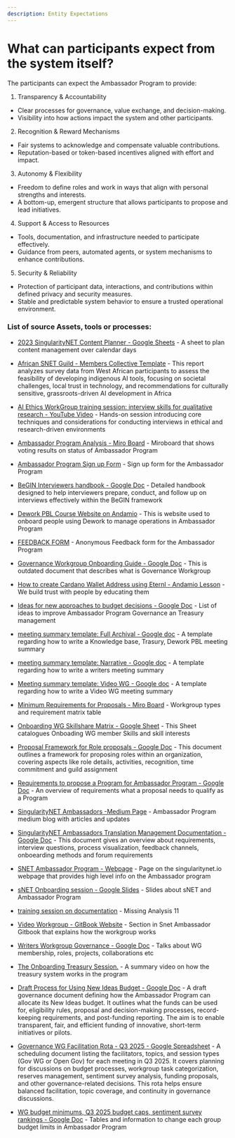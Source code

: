 ```yaml
---
description: Entity Expectations
---
```


# What can participants expect from the system itself?

The participants can expect the Ambassador Program to provide:

1. Transparency & Accountability

* Clear processes for governance, value exchange, and decision-making.
* Visibility into how actions impact the system and other participants.



2. Recognition & Reward Mechanisms

* Fair systems to acknowledge and compensate valuable contributions.
* Reputation-based or token-based incentives aligned with effort and impact.



3. Autonomy & Flexibility

* Freedom to define roles and work in ways that align with personal strengths and interests.
* A bottom-up, emergent structure that allows participants to propose and lead initiatives.



4. Support & Access to Resources

* Tools, documentation, and infrastructure needed to participate effectively.
* Guidance from peers, automated agents, or system mechanisms to enhance contributions.



5. Security & Reliability

* Protection of participant data, interactions, and contributions within defined privacy and security measures.
* Stable and predictable system behavior to ensure a trusted operational environment.

  




### List of source Assets, tools or processes:
- [2023 SingularityNET Content Planner - Google Sheets](https://docs.google.com/spreadsheets/d/1FBPoJY66H_ZKMOkgybEqEcBeH9JjzABp1i8Iyf2CJIM/edit#gid=690251073) - A sheet to plan content management over calendar days

- [African SNET Guild - Members Collective Template](https://docs.google.com/document/d/1XVQGAQzZ95LoT7sxMjFy0gfyZNHo7VwtHCqoGjVi99A/edit) - This report analyzes survey data from West African participants to assess the feasibility of developing indigenous AI tools, focusing on societal challenges, local trust in technology, and recommendations for culturally sensitive, grassroots-driven AI development in Africa

- [AI Ethics WorkGroup training session: interview skills for qualitative research - YouTube Video](https://www.youtube.com/watch?v=_x9fsRcKIPc) - Hands-on session introducing core techniques and considerations for conducting interviews in ethical and research-driven environments

- [Ambassador Program Analysis - Miro Board](https://miro.com/app/board/uXjVM7pbrUY=/?moveToWidget=3458764557891618718&amp;cot=14) - Miroboard that shows voting results on status of Ambassador Program

- [Ambassador Program Sign up Form](https://docs.google.com/forms/d/e/1FAIpQLSd3EKjCONzpnrgm7g2latLg_eFpfRjYRoAEr7TzPrx5HfEsPw/viewform) - Sign up form for the Ambassador Program

- [BeGIN Interviewers handbook - Google Doc](https://docs.google.com/document/d/1UZTzjgQQvz1bIkB1_ZZR--qyJTfTIGAJSfajD8nmIl4/edit?tab=t.0#heading=h.e4eyhhbphll2) - Detailed handbook designed to help interviewers prepare, conduct, and follow up on interviews effectively within the BeGIN framework

- [Dework PBL Course Website on Andamio](https://instance-dework-pbl.vercel.app/course/module/103/overview) - This is website used to onboard people using Dework to manage operations in Ambassador Program

- [FEEDBACK FORM](https://docs.google.com/forms/d/e/1FAIpQLSdedWLANsYUK40Mm8UTxq-uTd4QeVAeAi5Pebg2YUh5ltl7NQ/viewform) - Anonymous Feedback form for the Ambassador Program

- [Governance Workgroup Onboarding Guide - Google Doc](https://docs.google.com/document/d/1x5pBvlbA6KG5ereLQdfqpQaHUoXBoncH8ploXoB5U1s/edit?usp=sharing) - This is outdated document that describes what is Governance Workgroup

- [How to create Cardano Wallet Address using Eternl - Andamio Lesson](https://instance-dework-pbl.vercel.app/course/module/101/1011) - We build trust with people by educating them

- [Ideas for new approaches to budget decisions - Google Doc](https://docs.google.com/document/d/16jr_Yoq-d_WZWRMNcBFy-GkSNWFbm-VD2J14b69v520/edit?tab=t.0) - List of ideas to improve Ambassador Program Governance an Treasury management

- [meeting summary template: Full Archival - Google doc](https://docs.google.com/document/d/1GOxUaXcUJrYTLt6ayS0II_dRcnp-grSp65mgFJ7JRGk/edit?usp=sharing) - A template regarding how to write a Knowledge base, Trasury, Dework PBL meeting summary

- [meeting summary template: Narrative - Google doc](https://docs.google.com/document/d/16FCk8YwTn_vWo0OzK_e_2uHodHxIks0mJ3R9vzHDrqs/edit?usp=sharing) - A template regarding how to write a writers meeting summary

- [Meeting summary template: Video WG - Google doc](https://docs.google.com/document/d/1RaRa76KJepXDPbKfGopdnTVmHpGyS5YEOsLWtliHQCE/edit?usp=sharing) - A template regarding how to write a Video WG meeting summary

- [Minimum Requirements for Proposals - Miro Board](https://miro.com/app/board/uXjVN8kUlbw=/?moveToWidget=3458764584332248096&amp;cot=14) - Workgroup types and requirement matrix table

- [Onboarding WG Skillshare Matrix - Google Sheet](https://docs.google.com/spreadsheets/d/12R9WMWZRBQDRnnHUFC3dVoZwRkgKgNfj7uLBSaBNqkg/edit?usp=sharing) - This Sheet catalogues Onboading WG member Skills and skill interests

- [Proposal Framework for Role proposals - Google Doc](https://docs.google.com/document/d/1sIgmOqTfLc6jieX8sdDVSZl48wqRnBrFu-z8R7ofXcs/edit?usp=sharing) - This document outlines a framework for proposing roles within an organization, covering aspects like role details, activities, recognition, time commitment and guild assignment

- [Requirements to propose a Program for Ambassador Program - Google Doc](https://docs.google.com/document/d/1ZEFCwqVGtByRPlQeM91Grg1_OammV2DFB1xz78ascgY/edit?usp=sharing) - An overview of requirements what a proposal needs to qualify as a Program

- [SingularityNET Ambassadors -Medium Page](https://medium.com/@singularitynetambassadors) - Ambassador Program medium blog with articles and updates

- [SingularityNET Ambassadors Translation Management Documentation - Google Doc](https://docs.google.com/document/d/11NHo9NByGyxme1SqpJGjLjI4Q9InTYg6zg82yyQjaMY/edit#heading=h.99k12cel72kh) - This document gives an overview about requirements, interview questions, process visualization, feedback channels, onboearding methods and forum requirements

- [SNET Ambassador Program - Webpage](https://singularitynet.io/ambassador-program/) - Page on the singularitynet.io webpage that provides high level info on the Ambassador program

- [sNET Onboarding session - Google Slides](https://docs.google.com/presentation/d/1xsOPL2exA-1-BfKWk2eKdxjpfRt6kwW_nFWBPq-KzEg/edit#slide=id.p) - Slides about sNET and Ambassador Program

- [training session on documentation](https://docs.google.com/presentation/d/1faPY5FMAudhqx_P4ismUrqCTuYySq8oADt7O--oE8JQ/edit?usp=sharing) - Missing Analysis 11

- [Video Workgroup - GitBook Website](https://snet-ambassadors.gitbook.io/home/workgroups/video-workgroup) - Section in Snet Ambassador Gitbook that explains how the workgroup works

- [Writers Workgroup Governance - Google Doc](https://docs.google.com/document/d/16RnoVQz5fjot2RXsDcYkadW4KHThTtszT8QmjcBLX5w/edit#heading=h.yhgj8y4ky0zc) - Talks about WG membership, roles, projects, collaborations etc

- [The Onboarding Treasury Session.](https://www.youtube.com/watch?v=Um7Zv5F9TyA%5C) - A summary video on how the treasury system works in the program

- [Draft Process for Using New Ideas Budget - Google Doc](https://docs.google.com/document/d/1aVbnw64oax_Il8NAVgxgQ7_-oWx4K_DkwRbY41QJU8s) - A draft governance document defining how the Ambassador Program can allocate its New Ideas budget. It outlines what the funds can be used for, eligibility rules, proposal and decision-making processes, record-keeping requirements, and post-funding reporting. The aim is to enable transparent, fair, and efficient funding of innovative, short-term initiatives or pilots.

- [Governance WG Facilitation Rota - Q3 2025 - Google Spreadsheet](https://docs.google.com/spreadsheets/d/1iW2KbVOSbMurQo0zczWcb7Z8FIvVFc4zJLQH28reYgE) - A scheduling document listing the facilitators, topics, and session types (Gov WG or Open Gov) for each meeting in Q3 2025. It covers planning for discussions on budget processes, workgroup task categorization, reserves management, sentiment survey analysis, funding proposals, and other governance-related decisions. This rota helps ensure balanced facilitation, topic coverage, and continuity in governance discussions.

- [WG budget minimums, Q3 2025 budget caps, sentiment survey rankings - Google Doc](https://docs.google.com/spreadsheets/d/17a0CssxFOtK_Pd4Q-wMtBfMGJfVVtJlwjCTbbFmUBCE) - Tables and information to change each group budget limits in Ambassador Program

